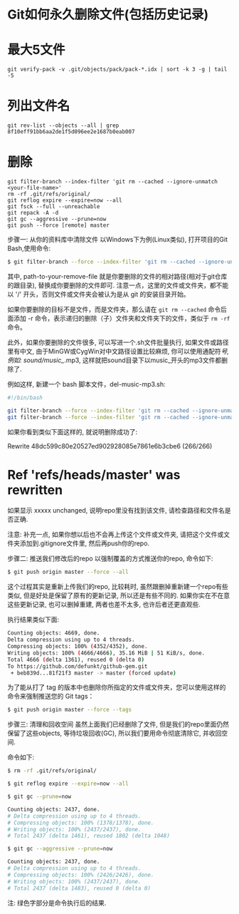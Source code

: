# Git如何永久删除文件(包括历史记录)
# 最大5文件
```
git verify-pack -v .git/objects/pack/pack-*.idx | sort -k 3 -g | tail -5
```
# 列出文件名
```
git rev-list --objects --all | grep 8f10eff91bb6aa2de1f5d096ee2e1687b0eab007
```
# 删除
```
git filter-branch --index-filter 'git rm --cached --ignore-unmatch <your-file-name>'
rm -rf .git/refs/original/
git reflog expire --expire=now --all
git fsck --full --unreachable
git repack -A -d
git gc --aggressive --prune=now
git push --force [remote] master
```

步骤一: 从你的资料库中清除文件
以Windows下为例(Linux类似), 打开项目的Git Bash,使用命令:
```bash
$ git filter-branch --force --index-filter 'git rm --cached --ignore-unmatch path-to-your-remove-file' --prune-empty --tag-name-filter cat -- --all
```
其中, path-to-your-remove-file 就是你要删除的文件的相对路径(相对于git仓库的跟目录), 替换成你要删除的文件即可. 注意一点，这里的文件或文件夹，都不能以 '/' 开头，否则文件或文件夹会被认为是从 git 的安装目录开始。

如果你要删除的目标不是文件，而是文件夹，那么请在 `git rm --cached` 命令后面添加 -r 命令，表示递归的删除（子）文件夹和文件夹下的文件，类似于 `rm -rf` 命令。

此外，如果你要删除的文件很多, 可以写进一个.sh文件批量执行, 如果文件或路径里有中文, 由于MinGW或CygWin对中文路径设置比较麻烦, 你可以使用通配符*号, 例如: sound/music_*.mp3, 这样就把sound目录下以music_开头的mp3文件都删除了.

例如这样, 新建一个 bash 脚本文件，del-music-mp3.sh:
```bash
#!/bin/bash

git filter-branch --force --index-filter 'git rm --cached --ignore-unmatch projects/Moon.mp3' --prune-empty --tag-name-filter cat -- --all
git filter-branch --force --index-filter 'git rm --cached --ignore-unmatch sound/Music_*.mp3' --prune-empty --tag-name-filter cat -- --all
```
 如果你看到类似下面这样的, 就说明删除成功了:

Rewrite 48dc599c80e20527ed902928085e7861e6b3cbe6 (266/266)
# Ref 'refs/heads/master' was rewritten
如果显示 xxxxx unchanged, 说明repo里没有找到该文件, 请检查路径和文件名是否正确.

注意: 补充一点, 如果你想以后也不会再上传这个文件或文件夹, 请把这个文件或文件夹添加到.gitignore文件里, 然后再push你的repo.

步骤二: 推送我们修改后的repo
以强制覆盖的方式推送你的repo, 命令如下:
```bash
$ git push origin master --force --all
```
这个过程其实是重新上传我们的repo, 比较耗时, 虽然跟删掉重新建一个repo有些类似, 但是好处是保留了原有的更新记录, 所以还是有些不同的. 如果你实在不在意这些更新记录, 也可以删掉重建, 两者也差不太多, 也许后者还更直观些.

执行结果类似下面:
```bash
Counting objects: 4669, done.
Delta compression using up to 4 threads.
Compressing objects: 100% (4352/4352), done.
Writing objects: 100% (4666/4666), 35.16 MiB | 51 KiB/s, done.
Total 4666 (delta 1361), reused 0 (delta 0)
To https://github.com/defunkt/github-gem.git
 + beb839d...81f21f3 master -> master (forced update)
```
为了能从打了 tag 的版本中也删除你所指定的文件或文件夹，您可以使用这样的命令来强制推送您的 Git tags：
```bash
$ git push origin master --force --tags
 ```
步骤三: 清理和回收空间
虽然上面我们已经删除了文件, 但是我们的repo里面仍然保留了这些objects, 等待垃圾回收(GC), 所以我们要用命令彻底清除它, 并收回空间.

命令如下:
```bash
$ rm -rf .git/refs/original/

$ git reflog expire --expire=now --all

$ git gc --prune=now

Counting objects: 2437, done.
# Delta compression using up to 4 threads.
# Compressing objects: 100% (1378/1378), done.
# Writing objects: 100% (2437/2437), done.
# Total 2437 (delta 1461), reused 1802 (delta 1048)

$ git gc --aggressive --prune=now

Counting objects: 2437, done.
# Delta compression using up to 4 threads.
# Compressing objects: 100% (2426/2426), done.
# Writing objects: 100% (2437/2437), done.
# Total 2437 (delta 1483), reused 0 (delta 0)
```
注: 绿色字部分是命令执行后的结果.